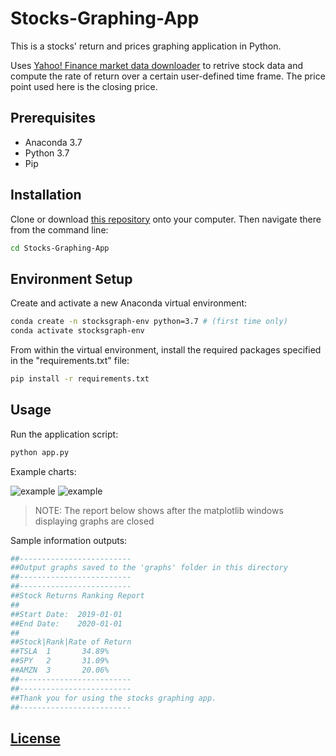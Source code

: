 # Stocks-Graphing-App

This is a stocks' return and prices graphing application in Python.

Uses [Yahoo! Finance market data downloader](https://pypi.org/project/yfinance/) to retrive stock data and compute the rate of return over a certain user-defined time frame. The price point used here is the closing price.



## Prerequisites

  + Anaconda 3.7
  + Python 3.7
  + Pip

## Installation

Clone or download [this repository](https://github.com/leonliudb/Stocks-Graphing-App) onto your computer. Then navigate there from the command line:

```sh
cd Stocks-Graphing-App
```

## Environment Setup

Create and activate a new Anaconda virtual environment:

```sh
conda create -n stocksgraph-env python=3.7 # (first time only)
conda activate stocksgraph-env
```

From within the virtual environment, install the required packages specified in the "requirements.txt" file:

```sh
pip install -r requirements.txt
```

## Usage

Run the application script:

```py
python app.py
```
Example charts:

![example](https://github.com/leonliudb/Stocks-Graphing-App/blob/master/sample%20graphs/Stocks%20Historical%20Prices.png)
![example](https://github.com/leonliudb/Stocks-Graphing-App/blob/master/sample%20graphs/Stocks%20Return%20Comparison.png)


> NOTE: The report below shows after the matplotlib windows displaying graphs are closed

Sample information outputs:

```py
##-------------------------
##Output graphs saved to the 'graphs' folder in this directory
##-------------------------
##-------------------------
##Stock Returns Ranking Report
##
##Start Date:  2019-01-01
##End Date:    2020-01-01
##
##Stock|Rank|Rate of Return
##TSLA  1       34.89%
##SPY   2       31.09%
##AMZN  3       20.06%
##-------------------------
##-------------------------
##Thank you for using the stocks graphing app.
##-------------------------
```


## [License](/LICENSE.md)





